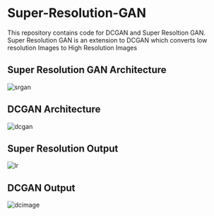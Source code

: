 # Super-Resolution-GAN

This repository contains code for DCGAN and Super Resoltion GAN.<br/>
Super Resolution GAN is an extension to DCGAN which converts low resolution Images to High Resolution Images

## Super Resolution GAN Architecture
![srgan](https://user-images.githubusercontent.com/41950483/71823409-27a07200-30bd-11ea-8490-b1311ad34a82.png)

## DCGAN Architecture
![dcgan](https://user-images.githubusercontent.com/41950483/71823458-4868c780-30bd-11ea-8103-74e1b18be7f7.png)

## Super Resolution Output
![lr](https://user-images.githubusercontent.com/41950483/71823526-70582b00-30bd-11ea-83ed-d493cb2546bc.png)

## DCGAN Output
![dcimage](https://user-images.githubusercontent.com/41950483/71823614-a4cbe700-30bd-11ea-84cc-b6cdf8994c5b.png)
